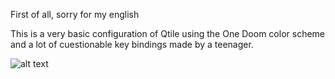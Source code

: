 First of all, sorry for my english

This is a very basic configuration of Qtile using the One Doom color scheme and a lot of cuestionable key bindings made by a teenager.

![alt text](https://github.com/Felipe08-uru/doom_one-Qtile/images/NeoVim_example.jpg)
